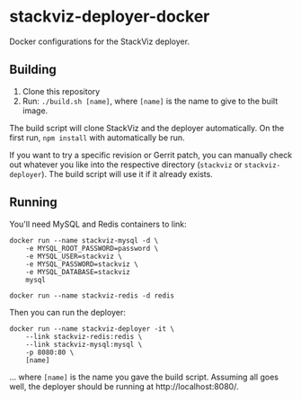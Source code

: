 stackviz-deployer-docker
========================
Docker configurations for the StackViz deployer.

Building
--------
1. Clone this repository
2. Run: `./build.sh [name]`, where `[name]` is the name to give to the built
   image.

The build script will clone StackViz and the deployer automatically. On the
first run, `npm install` with automatically be run.

If you want to try a specific revision or Gerrit patch, you can manually check
out whatever you like into the respective directory (`stackviz` or
`stackviz-deployer`). The build script will use it if it already exists.

Running
-------
You'll need MySQL and Redis containers to link:

    docker run --name stackviz-mysql -d \
        -e MYSQL_ROOT_PASSWORD=password \
        -e MYSQL_USER=stackviz \
        -e MYSQL_PASSWORD=stackviz \
        -e MYSQL_DATABASE=stackviz
        mysql

    docker run --name stackviz-redis -d redis

Then you can run the deployer:

    docker run --name stackviz-deployer -it \
        --link stackviz-redis:redis \
        --link stackviz-mysql:mysql \
        -p 8080:80 \
        [name]

... where `[name]` is the name you gave the build script. Assuming all goes
well, the deployer should be running at http://localhost:8080/.
